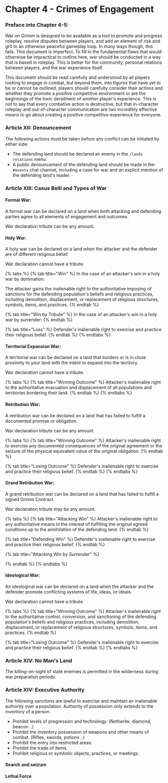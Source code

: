 # Chapter 4 - Crimes of Engagement

### Preface into Chapter 4-5:

War on Grimm is designed to be available as a tool to promote and progress roleplay, resolve disputes between players, and add an element of risk and grit to an otherwise peaceful gameplay loop. In many ways though, this fails. This document is imperfect. To fill in the fundamental flaws that would otherwise be impractical to outline here, war should be conducted in a way that is based in roleplay. This is better for the community, personal relations between players, and the war experience itself.

This document should be read carefully and understood by all players looking to engage in combat, but beyond them, into figures that have yet to be or cannot be outlined, players should carefully consider their actions and whether they promote a positive competitive environment or are the beginnings of the toxic derailment of another player's experience. This is not to say that every combative action is destructive, but that in-character roleplay and out-of-character communication are two incredibly effective means to go about creating a positive competitive experience for everyone.

### Article XII: Denouncement

The following actions must be taken before any conflict can be initiated by either side:

* The defending land should be declared an enemy in the `/lands relations` menu.
* A public denouncement of the defending land should be made in the `#events` chat channel, including a case for war and an explicit mention of the defending land's leader.

### Article XIII: Casus Belli and Types of War

#### Formal War:

A formal war can be declared on a land when both attacking and defending parties agree to all elements of engagement and outcomes.

War declaration tribute can be any amount.

#### Holy War:

A holy war can be declared on a land when the attacker and the defender are of different religious belief.

War declaration cannot have a tribute.

{% tabs %}
{% tab title="Win" %}
In the case of an attacker's win in a holy war by domination:

The attacker gains the inalienable right to the authoritative imposing of sanctions for the defending population's beliefs and religious practices, including demolition, displacement, or replacement of religious structures, symbols, items, and practices.
{% endtab %}

{% tab title="Win by Tribute" %}
In the case of an attacker's win in a holy war by surrender:
{% endtab %}

{% tab title="Loss" %}
Defender's inalienable right to exercise and practice their religious belief.
{% endtab %}
{% endtabs %}

#### Territorial Expansion War:

A territorial war can be declared on a land that borders or is in close proximity to your land with the intent to expand into the territory.

War declaration cannot have a tribute.

{% tabs %}
{% tab title="Winning Outcome" %}
Attacker's inalienable right to the authoritative evacuation and displacement of all populations and territories bordering their land.
{% endtab %}
{% endtabs %}

#### Retribution War:

A retribution war can be declared on a land that has failed to fulfill a documented promise or obligation.

War declaration tribute can be any amount.

{% tabs %}
{% tab title="Winning Outcome" %}
Attacker's inalienable right to exercise any documented consequences of the original agreement or the seizure of the physical equivalent value of the original obligation.
{% endtab %}

{% tab title="Losing Outcome" %}
Defender's inalienable right to exercise and practice their religious belief.
{% endtab %}
{% endtabs %}

#### Grand Retribution War:

A grand retribution war can be declared on a land that has failed to fulfill a signed Grimm Contract.

War declaration tribute may be any amount.

{% tabs %}
{% tab title="Attacking Win" %}
Attacker's inalienable right to any authoritative means in the interest of fulfilling the original agreed conditions up to the annihilation of the defending land.
{% endtab %}

{% tab title="Defending Win" %}
Defender's inalienable right to exercise and practice their religious belief.
{% endtab %}

{% tab title="Attacking Win by Surrender" %}

{% endtab %}
{% endtabs %}

#### Ideological War:

An ideological war can be declared on a land when the attacker and the defender promote conflicting systems of life, ideas, or ideals.&#x20;

War declaration cannot have a tribute.

{% tabs %}
{% tab title="Winning Outcome" %}
Attacker's inalienable right to the authoritative control, conversion, and sanctioning of the defending population's beliefs and religious practices, including demolition, displacement, or replacement of religious structures, symbols, items, and practices.
{% endtab %}

{% tab title="Losing Outcome" %}
Defender's inalienable right to exercise and practice their religious belief.
{% endtab %}
{% endtabs %}

### Article XIV: No Man's Land

The killing-on-sight of state enemies is permitted in the wilderness during war preparation periods.

### Article XIV: Executive Authority

The following sanctions are lawful to exercise and maintain an inalienable authority over a population. Authority of possession only extends to the inventory of a person.

* Prohibit levels of progression and technology. (Netherite, diamond, beacon ..)&#x20;
* Prohibit the inventory possession of weapons and other means of combat. (Rifles, swords, potions ..)&#x20;
* Prohibit the entry into restricted areas.
* Prohibit the trade of items.
* Prohibit religious or symbolic objects, practices, or meetings.

#### Search and seizure

#### Lethal Force



